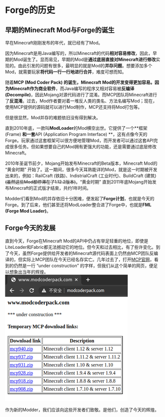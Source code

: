 # Forge的历史

## 早期的Minecraft Mod与Forge的诞生

早在Minecraft刚刚发布的年代，就已经有了Mod。

因为Minecraft是用Java编写的，所以Minecraft的代码**相对容易修改**，因此，早期的Mod诞生了。显而易见，早期的Mod是**通过底层直接对Minecraft进行修改**实现的。由此引发的问题有很多，最明显的就是Mod的**并存问题**。想要添加多个Mod，就需要玩家**将代码一行一行地进行合并**，难度可想而知。

随着**MCP (Mod Coder Pack) **的诞生，Minecraft Mod的开发变得更加容易。因为Minecraft作为**商业软件**，而Java编写的程序又相对容易被**反编译 (Decompile)**，因此Mojang对源代码进行了混淆。而MCP团队将Minecraft进行了**反混淆**。过去，Mod作者要对着一堆反人类的类名、方法名编写Mod；现在，使用MCP提供的源码就可以进行Mod制作，MCP还支持将Mod打包等。

但是很显然，Mod并存的难题依旧没有得到解决。

直到2010年底，一款叫**ModLoader**的Mod横空出世。它提供了一个**框架 (Frame) **和一套**API (Application Program Interface) **，这有点像今天的Forge。玩家通过这套框架可以很方便地管理Mod，而开发者可以通过这套API完成很多任务。但如果想要自己的Mod拥有更强大的功能，还是需要通过底层修改Minecraft。

2010年圣诞节前夕，Mojang开始发布Minecraft的Beta版本，Minecraft Mod的 “黄金时期” 开始了。这一期间，很多今天耳熟能详的Mod，就是这一时期被开发出来的，例如：RailCraft (铁路)、IndistrialCraft (工业时代)、BuildCraft (建筑) ~~(虽然这些Mod都停滞在了1.12.2版本)~~。“黄金时期” 直到2011年底Mojang开始发布Minecraft的正式版才结束，共约1年时间。

Modder们看到Mod的并存依旧十分困难，便发起了**Forge计划**，也就是今天的Forge。到了后来，他们甚至还将ModLoader整合进了Forge中，也就是**FML (Forge Mod Loader)**。

## Forge今天的发展

直到今天，Forge在Minecraft Mod的API中仍占有举足轻重的地位，即使是LiteLoader和Fabric都无法撼动它的地位。但今天和过去相比，有了些许变化。到了今天，虽然Forge提供给开发者的Minecraft源代码表面上仍然由MCP团队反编译的，但实际上MCP团队在今天已经名存实亡。几年过去了，打开[MCP官网](http://www.modcoderpack.com/)，看到的仍然是一行 “under construction” 的字样，但我们从这个简单的网页，便足以想象出当年的辉煌。  
![MCP官网](../resources/1/1.1-1.png)

作为新的Modder，我们应该向这些开发者们致敬。是他们，创造了今天的辉煌。
